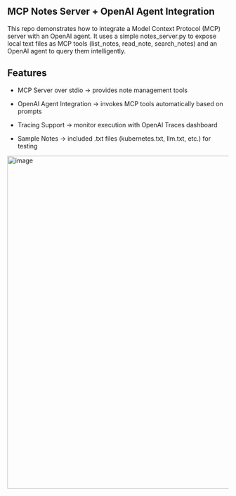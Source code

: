 ## MCP Notes Server + OpenAI Agent Integration

This repo demonstrates how to integrate a Model Context Protocol (MCP) server with an OpenAI agent.
It uses a simple notes_server.py to expose local text files as MCP tools (list_notes, read_note, search_notes) and an OpenAI agent to query them intelligently.

## Features

- MCP Server over stdio → provides note management tools

- OpenAI Agent Integration → invokes MCP tools automatically based on prompts

- Tracing Support → monitor execution with OpenAI Traces dashboard

- Sample Notes → included .txt files (kubernetes.txt, llm.txt, etc.) for testing

<img width="1600" height="757" alt="image" src="https://github.com/user-attachments/assets/8c8d453f-efa8-4037-b260-e98f5c7c04a8" />
